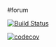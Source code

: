 #forum

[![Build Status](https://app.travis-ci.com/SavvaMey/job4j_forum.svg?branch=main)](https://app.travis-ci.com/SavvaMey/job4j_forum)

[![codecov](https://codecov.io/gh/SavvaMey/job4j_forum/branch/master/graph/badge.svg?token=EKUSXGGY7X)](https://codecov.io/gh/SavvaMey/job4j_forum)


